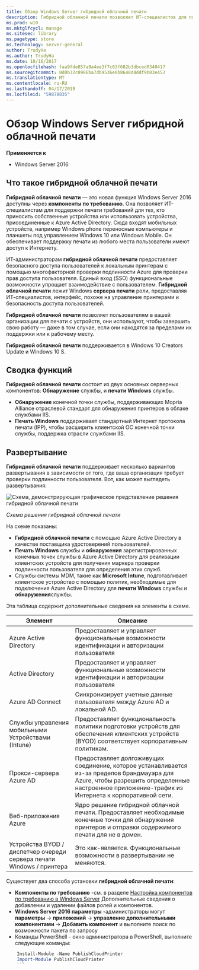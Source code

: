 ```yaml
---
title: Обзор Windows Server гибридной облачной печати
description: Гибридной облачной печати позволяет ИТ-специалистов для поддержки печати требований для BYOD или домена устройства, присоединенные к.
ms.prod: w10
ms.mktglfcycl: manage
ms.sitesec: library
ms.pagetype: store
ms.technology: server-general
author: TrudyHa
ms.author: TrudyHa
ms.date: 10/16/2017
ms.openlocfilehash: faa9fde857a9a4ee3f7c03f682b3dbced0340417
ms.sourcegitcommit: 0d0b32c8986ba7db9536e0b8648d4ddf9b03e452
ms.translationtype: MT
ms.contentlocale: ru-RU
ms.lasthandoff: 04/17/2019
ms.locfileid: "59878835"
---
```

# <a name="windows-server-hybrid-cloud-print-overview"></a>Обзор Windows Server гибридной облачной печати

**Применяется к**
-   Windows Server 2016

## <a name="what-is-hybrid-cloud-print"></a>Что такое гибридной облачной печати
**Гибридной облачной печати** — это новая функция Windows Server 2016 доступны через **компоненты по требованию**. Она позволяет ИТ-специалистам для поддержки печати требований для тех, кто приносить собственные устройства или использовать устройства, присоединенные к Azure Active Directory. Сюда входят мобильных устройств, например Windows phone переносные компьютеры и планшеты под управлением Windows 10 или Windows Mobile. Он обеспечивает поддержку печати из любого места пользователи имеют доступ к Интернету.

ИТ-администраторам **гибридной облачной печати** предоставляет безопасного доступа пользователей к локальным принтерам с помощью многофакторной проверки подлинности Azure для проверки прав доступа пользователя. Единый вход (SSO) функциональные возможности упрощает взаимодействие с пользователем. **Гибридной облачной печати** лежит Windows **сервера печати** роли, предоставляя ИТ-специалистов, интерфейс, похоже на управление принтерами и безопасность доступа пользователей.

**Гибридной облачной печати** позволяет пользователям в вашей организации для печати с устройств, они используют, чтобы завершить свою работу — даже в том случае, если они находятся за пределами их поддержки или к рабочему месту.

**Гибридной облачной печати** поддерживается в Windows 10 Creators Update и Windows 10 S.
 
## <a name="feature-summary"></a>Сводка функций
**Гибридной облачной печати** состоит из двух основных серверных компонентов: **Обнаружение** службы, и **печати Windows** службы.
- **Обнаружение** конечной точки службы, поддерживающих Mopria Alliance отраслевой стандарт для обнаружения принтеров в облаке службами IIS.
- **Печать Windows** поддерживает стандартный Интернет протокола печати (IPP), чтобы расширить клиентской ОС конечной точки службы, поддержка отрасли службами IIS.

## <a name="deployment"></a>Развертывание
**Гибридной облачной печати** поддерживает несколько вариантов развертывания в зависимости от того, где ваша организация требует проверки подлинности пользователя. Вот, как может выглядеть развертывания:

![Схема, демонстрирующая графическое представление решения гибридной облачной печати](../media/hybrid-cloud-print/wshcp-deployment-options.png)

*Схема решения гибридной облачной печати*

На схеме показаны:
- **Гибридной облачной печати** с помощью Azure Active Directory в качестве поставщика удостоверений пользователей. 
- **Печать Windows** службы и **обнаружения** зарегистрированных конечных точек службы в Azure Active Directory для реализации клиентских устройств для получения маркера проверки подлинности пользователя для определения этих служб. 
- Службы системы MDM, такие как **Microsoft Intune**, подготавливает клиентское устройство с помощью политик, необходимые для подключения Azure Active Directory для **печати Windows** службы и **обнаружения**службы.

Эта таблица содержит дополнительные сведения на элементы в схеме.  

| Элемент | Описание |
| ------- | ----------- |
| Azure Active Directory  | Предоставляет и управляет функциональные возможности идентификации и авторизации пользователя |
| Active Directory        | Предоставляет и управляет функциональные возможности идентификации и авторизации пользователя |
| Azure AD Connect  | Синхронизирует учетные данные пользователя между Azure AD и локальной AD. |
| Службы управления мобильными Устройствами (Intune) | Предоставляет функциональность политики подготовки устройств для обеспечения клиентских устройств (BYOD) соответствует корпоративным политикам. |
| Прокси-сервера Azure AD | Предоставляет долгоживущих соединение, которое устанавливается из-за пределов брандмауэра для Azure, чтобы разрешить определенные настроенное приложение-трафик из Интернета к корпоративной сети. |
| Веб-приложения Azure | Ядро решение гибридной облачной печати. Предоставляет необходимые конечные точки для обнаружения принтеров и отправки содержимого печати для не в домен. |
| Устройства BYOD / диспетчер очереди сервера печати Windows / принтера | Это как-является. Функциональные возможности в развертывании не меняются. |

Существует два способа установки **гибридной облачной печати**:
- **Компоненты по требованию** -см. в разделе [Настройка компонентов по требованию в Windows Server](https://docs.microsoft.com/windows-server/administration/server-manager/configure-features-on-demand-in-windows-server) Дополнительные сведения о добавлении и удалении файлов ролей и компонентов. 
- **Windows Server 2016 параметры** -администраторы могут **параметры** -> **приложений** -> **управление дополнительными компонентами**  ->  **Добавить компонент** и выполните поиск по возможности пакета по запросу 
- Команды PowerShell - окно администратора в PowerShell, выполните следующие команды:

```PowerShell
    Install-Module -Name PublishCloudPrinter
    Import-Module PublishCloudPrinter
    ```
